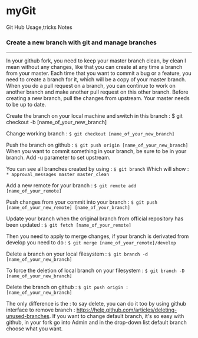 # myGit
Git Hub Usage,tricks Notes 

### Create a new branch with git and manage branches
---

In your github fork, you need to keep your master branch clean, by clean I mean without any changes, like that you can create at any time a branch from your master. Each time that you want to commit a bug or a feature, you need to create a branch for it, which will be a copy of your master branch.
When you do a pull request on a branch, you can continue to work on another branch and make another pull request on this other branch.
Before creating a new branch, pull the changes from upstream. Your master needs to be up to date.

Create the branch on your local machine and switch in this branch :
$ git checkout -b [name_of_your_new_branch]

Change working branch :
`$ git checkout [name_of_your_new_branch]`

Push the branch on github :
`$ git push origin [name_of_your_new_branch]`
When you want to commit something in your branch, be sure to be in your branch. Add -u parameter to set upstream.

You can see all branches created by using :
`$ git branch`
Which will show :
`* approval_messages
  master
  master_clean`

Add a new remote for your branch :
`$ git remote add [name_of_your_remote] `

Push changes from your commit into your branch :
`$ git push [name_of_your_new_remote] [name_of_your_branch]`

Update your branch when the original branch from official repository has been updated :
`$ git fetch [name_of_your_remote]`

Then you need to apply to merge changes, if your branch is derivated from develop you need to do :
`$ git merge [name_of_your_remote]/develop`

Delete a branch on your local filesystem :
`$ git branch -d [name_of_your_new_branch]`

To force the deletion of local branch on your filesystem :
`$ git branch -D [name_of_your_new_branch]`

Delete the branch on github :
`$ git push origin :[name_of_your_new_branch]`

The only difference is the : to say delete, you can do it too by using github interface to remove branch : https://help.github.com/articles/deleting-unused-branches.
If you want to change default branch, it's so easy with github, in your fork go into Admin and in the drop-down list default branch choose what you want.

